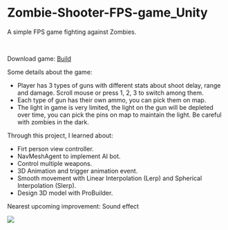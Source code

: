 # Zombie-Shooter-FPS-game_Unity

<p>A simple FPS game fighting against Zombies.</p><br>

<p>Download game: <a href="https://github.com/halac123b/Zombie-Shooter-FPS-game_Unity/tree/Build">Build</a></p>
<p>Some details about the game:</p>
<ul>
  <li>Player has 3 types of guns with different stats about shoot delay, range and damage. Scroll mouse or press 1, 2, 3 to switch among them.</li>
  <li>Each type of gun has their own ammo, you can pick them on map.</li>
  <li>The light in game is very limited, the light on the gun will be depleted over time, you can pick the pins on map to maintain the light. Be careful with zombies in the dark.</li>
</ul>

<p>Through this project, I learned about:</p>
<ul>
  <li>Firt person view controller.</li>
  <li>NavMeshAgent to implement AI bot.</li>
  <li>Control multiple weapons.</li>
  <li>3D Animation and trigger animation event.</li>
  <li>Smooth movement with Linear Interpolation (Lerp) and Spherical Interpolation (Slerp).</li>
  <li>Design 3D model with ProBuilder.</li>
</ul>

<p>Nearest upcoming improvement: Sound effect</p>

<img src="capture.gif">
